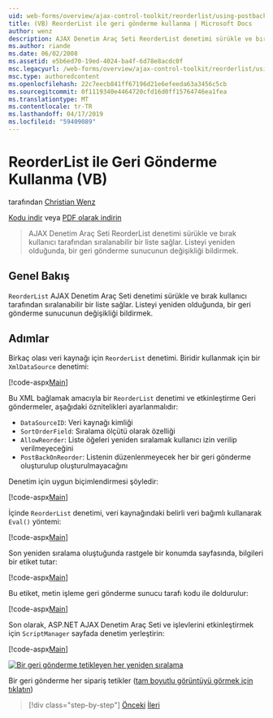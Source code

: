 ```yaml
---
uid: web-forms/overview/ajax-control-toolkit/reorderlist/using-postbacks-with-reorderlist-vb
title: (VB) ReorderList ile geri gönderme kullanma | Microsoft Docs
author: wenz
description: AJAX Denetim Araç Seti ReorderList denetimi sürükle ve bırak kullanıcı tarafından sıralanabilir bir liste sağlar. Listeyi yeniden her bir SAS...
ms.author: riande
ms.date: 06/02/2008
ms.assetid: e5b6ed70-19ed-4024-ba4f-6d78e8acdc0f
msc.legacyurl: /web-forms/overview/ajax-control-toolkit/reorderlist/using-postbacks-with-reorderlist-vb
msc.type: authoredcontent
ms.openlocfilehash: 22c7eecb841ff67196d21e6efeeda63a3456c5cb
ms.sourcegitcommit: 0f1119340e4464720cfd16d0ff15764746ea1fea
ms.translationtype: MT
ms.contentlocale: tr-TR
ms.lasthandoff: 04/17/2019
ms.locfileid: "59409089"
---
```

# <a name="using-postbacks-with-reorderlist-vb"></a>ReorderList ile Geri Gönderme Kullanma (VB)

tarafından [Christian Wenz](https://github.com/wenz)

[Kodu indir](http://download.microsoft.com/download/9/3/f/93f8daea-bebd-4821-833b-95205389c7d0/ReorderList4.vb.zip) veya [PDF olarak indirin](http://download.microsoft.com/download/2/d/c/2dc10e34-6983-41d4-9c08-f78f5387d32b/reorderlist4VB.pdf)

> AJAX Denetim Araç Seti ReorderList denetimi sürükle ve bırak kullanıcı tarafından sıralanabilir bir liste sağlar. Listeyi yeniden olduğunda, bir geri gönderme sunucunun değişikliği bildirmek.


## <a name="overview"></a>Genel Bakış

`ReorderList` AJAX Denetim Araç Seti denetimi sürükle ve bırak kullanıcı tarafından sıralanabilir bir liste sağlar. Listeyi yeniden olduğunda, bir geri gönderme sunucunun değişikliği bildirmek.

## <a name="steps"></a>Adımlar

Birkaç olası veri kaynağı için `ReorderList` denetimi. Biridir kullanmak için bir `XmlDataSource` denetimi:

[!code-aspx[Main](using-postbacks-with-reorderlist-vb/samples/sample1.aspx)]

Bu XML bağlamak amacıyla bir `ReorderList` denetimi ve etkinleştirme Geri göndermeler, aşağıdaki öznitelikleri ayarlanmalıdır:

- `DataSourceID`: Veri kaynağı kimliği
- `SortOrderField`: Sıralama ölçütü olarak özelliği
- `AllowReorder`: Liste öğeleri yeniden sıralamak kullanıcı izin verilip verilmeyeceğini
- `PostBackOnReorder`: Listenin düzenlenmeyecek her bir geri gönderme oluşturulup oluşturulmayacağını

Denetim için uygun biçimlendirmesi şöyledir:

[!code-aspx[Main](using-postbacks-with-reorderlist-vb/samples/sample2.aspx)]

İçinde `ReorderList` denetimi, veri kaynağındaki belirli veri bağımlı kullanarak `Eval()` yöntemi:

[!code-aspx[Main](using-postbacks-with-reorderlist-vb/samples/sample3.aspx)]

Son yeniden sıralama oluştuğunda rastgele bir konumda sayfasında, bilgileri bir etiket tutar:

[!code-aspx[Main](using-postbacks-with-reorderlist-vb/samples/sample4.aspx)]

Bu etiket, metin işleme geri gönderme sunucu tarafı kodu ile doldurulur:

[!code-aspx[Main](using-postbacks-with-reorderlist-vb/samples/sample5.aspx)]

Son olarak, ASP.NET AJAX Denetim Araç Seti ve işlevlerini etkinleştirmek için `ScriptManager` sayfada denetim yerleştirin:

[!code-aspx[Main](using-postbacks-with-reorderlist-vb/samples/sample6.aspx)]


[![Bir geri gönderme tetikleyen her yeniden sıralama](using-postbacks-with-reorderlist-vb/_static/image2.png)](using-postbacks-with-reorderlist-vb/_static/image1.png)

Bir geri gönderme her sipariş tetikler ([tam boyutlu görüntüyü görmek için tıklatın](using-postbacks-with-reorderlist-vb/_static/image3.png))

> [!div class="step-by-step"]
> [Önceki](drag-and-drop-via-reorderlist-cs.md)
> [İleri](drag-and-drop-via-reorderlist-vb.md)
